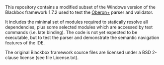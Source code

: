 This repository contains a modified subset of the Windows version of the Blackbox framework 1.7.2 used to test the [Oberon+](https://github.com/rochus-keller/Oberon/blob/master/documentation/The_Programming_Language_Oberon%2B.adoc) parser and validator. 

It includes the minimal set of modules required to statically resolve all dependencies, plus some selected modules which are accessed by text commands (i.e. late binding). The code is not yet expected to be executable, but to test the parser and demonstrate the semantic navigation features of the IDE.


The original Blackbox framework source files are licensed under a BSD 2-clause license (see file License.txt).

